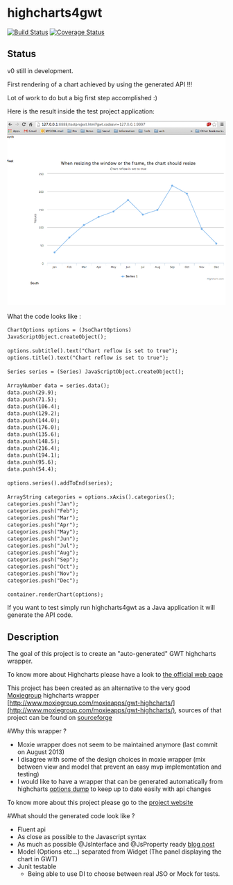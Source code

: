 highcharts4gwt
=============

[![Build Status](https://travis-ci.org/highcharts4gwt/highcharts4gwt.svg?branch=master)](https://travis-ci.org/highcharts4gwt/highcharts4gwt) [![Coverage Status](https://coveralls.io/repos/highcharts4gwt/highcharts4gwt/badge.png)](https://coveralls.io/r/highcharts4gwt/highcharts4gwt)

## Status
v0 still in development.

First rendering of a chart achieved by using the generated API !!!

Lot of work to do but a big first step accomplished :)

Here is the result inside the test project application: 

![First Chart](./screenshot.png)


What the code looks like : 

	ChartOptions options = (JsoChartOptions) JavaScriptObject.createObject();

	options.subtitle().text("Chart reflow is set to true");
	options.title().text("Chart reflow is set to true");

	Series series = (Series) JavaScriptObject.createObject();

	ArrayNumber data = series.data();
	data.push(29.9);
	data.push(71.5);
	data.push(106.4);
	data.push(129.2);
	data.push(144.0);
	data.push(176.0);
	data.push(135.6);
	data.push(148.5);
	data.push(216.4);
	data.push(194.1);
	data.push(95.6);
	data.push(54.4);

	options.series().addToEnd(series);

	ArrayString categories = options.xAxis().categories();
	categories.push("Jan");
	categories.push("Feb");
	categories.push("Mar");
	categories.push("Apr");
	categories.push("May");
	categories.push("Jun");
	categories.push("Jul");
	categories.push("Aug");
	categories.push("Sep");
	categories.push("Oct");
	categories.push("Nov");
	categories.push("Dec");

	container.renderChart(options);


If you want to test simply run highcharts4gwt as a Java application it will generate the API code.

## Description
The goal of this project is to create an "auto-generated" GWT highcharts wrapper.

To know more about Highcharts please have a look to [the official web page](http://www.highcharts.com/products/highcharts)

This project has been created as an alternative to the very good [Moxiegroup](http://www.moxiegroup.com/) highcharts wrapper [http://www.moxiegroup.com/moxieapps/gwt-highcharts/](http://www.moxiegroup.com/moxieapps/gwt-highcharts/), sources of that project can be found on [sourceforge](http://sourceforge.net/projects/gwt-highcharts/) 

#Why this wrapper ?

* Moxie wrapper does not seem to be maintained anymore (last commit on August 2013)
* I disagree with some of the design choices in moxie wrapper (mix between view and model that prevent an easy mvp implementation and testing)
* I would like to have a wrapper that can be generated automatically from highcharts [options dump](http://api.highcharts.com/highcharts/option/dump.json) to keep up to date easily with api changes

To know more about this project please go to the [project website](https://gwthighcharts.github.io/)

#What should the generated code look like ?

* Fluent api
* As close as possible to the Javascript syntax
* As much as possible @JsInterface and @JsProperty ready [blog post](http://ronanquillevere.github.io/2014/02/02/GWT-futur-javascript-interop.html#.U_7f6zK1Z5I)
* Model (Options etc...) separated from Widget (The panel displaying the chart in GWT)
* Junit testable
  * Being able to use DI to choose between real JSO or Mock for tests.
